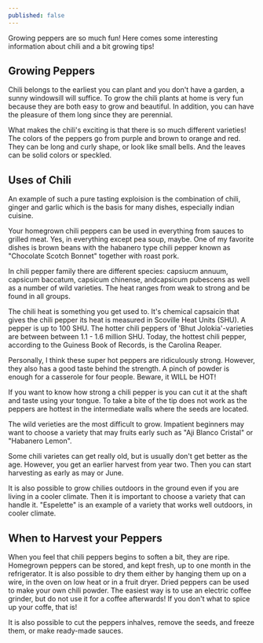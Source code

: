 ```yaml
---
published: false
---
```

Growing peppers are so much fun! Here comes some interesting information about chili and a bit growing tips! 

## Growing Peppers

Chili belongs to the earliest you can plant and you don't have a garden, a sunny windowsill will suffice. To grow the chili plants at home is very fun because they are both easy to grow and beautiful. In addition, you can have the pleasure of them long since they are perennial.

What makes the chili's exciting is that there is so much different varieties! The colors of the peppers go from purple and brown to orange and red. They can be long and curly shape, or look like small bells. And the leaves can be solid colors or speckled.


## Uses of Chili
An example of such a pure tasting exploision is the combination of chili, ginger and garlic which is the basis for many dishes, especially indian cuisine.

Your homegrown chili peppers can be used in everything from sauces to grilled meat. Yes, in everything except pea soup, maybe. One of my favorite dishes is brown beans with the habanero type chili pepper known as "Chocolate Scotch Bonnet" together with roast pork.

In chili pepper family there are different species: capsiucm annuum, capsicum baccatum, capsicum chinense, andcapsicum pubescens as well as a number of wild varieties. The heat ranges from weak to strong  and be found in all groups.

The chili heat is something you get used to. It's chemical capsaicin that gives the chili pepper its heat is measured in Scoville Heat Units (SHU). A pepper is up to 100 SHU. The hotter chili peppers of 'Bhut Jolokia'-varieties are between between 1.1 - 1.6 million SHU. Today, the hottest chili pepper, according to the Guiness Book of Records, is the Carolina Reaper.

Personally, I think these super hot peppers are ridiculously strong. However, they also has a good taste behind the strength. A pinch of powder is enough for a casserole for four people. Beware, it WILL be HOT!

If you want to know how strong a chili pepper is you can cut it at the shaft and taste using your tongue. To take a bite of the tip does not work as the peppers are hottest in the intermediate walls where the seeds are located.

The wild verieties are the most difficult to grow. Impatient beginners may want to choose a variety that may fruits early such as "Aji Blanco Cristal" or "Habanero Lemon".

Some chili varietes can get really old, but is usually don't get better as the age. However, you get an earlier harvest from year two. Then you can start harvesting as early as may or June. 

It is also possible to grow chilies outdoors in the ground even if you are living in a cooler climate. Then it is important to choose a variety that can handle it. "Espelette" is an example of a variety that works well outdoors, in cooler climate.

## When to Harvest your Peppers
When you feel that chili peppers begins to soften a bit, they are ripe. Homegrown peppers can be stored, and kept fresh, up to one month in the refrigerator. It is also possible to dry them either by hanging them up on a wire, in the oven on low heat or in a fruit dryer. Dried peppers can be used to make your own chili powder. The easiest way is to use an electric coffee grinder, but do not use it for a coffee afterwards! If you don't what to spice up your coffe, that is!

It is also possible to cut the peppers inhalves, remove the seeds, and freeze them, or make ready-made sauces.
